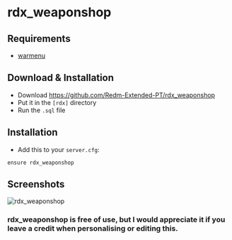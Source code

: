 # rdx_weaponshop

## Requirements
- [warmenu](https://github.com/RalivTV/warmenu)

## Download & Installation

- Download https://github.com/Redm-Extended-PT/rdx_weaponshop
- Put it in the `[rdx]` directory
- Run the `.sql` file

## Installation
- Add this to your `server.cfg`:

```
ensure rdx_weaponshop
```
## Screenshots
![rdx_weaponshop](https://cdn.discordapp.com/attachments/686807996420063232/901655516852416552/unknown.png)

### rdx_weaponshop is free of use, but I would appreciate it if you leave a credit when personalising or editing this.
